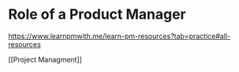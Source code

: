 # Role of a Product Manager


https://www.learnpmwith.me/learn-pm-resources?tab=practice#all-resources



[[Project Managment]]